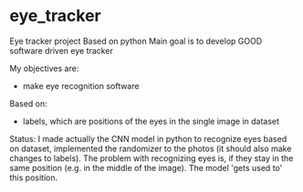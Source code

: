 # eye_tracker
Eye tracker project
Based on python
Main goal is to develop GOOD software driven eye tracker

My objectives are:
 - make eye recognition software

Based on:
 - labels, which are positions of the eyes in the single image in dataset

Status:
I made actually the CNN model in python to recognize eyes based on dataset, implemented the randomizer to the photos (it should also make changes to labels).
The problem with recognizing eyes is, if they stay in the same position (e.g. in the middle of the image). The model 'gets used to' this position.